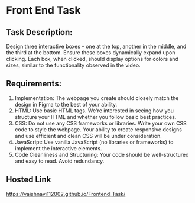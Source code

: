 # Front End Task

## Task Description:
Design three interactive boxes – one at the top, another in the middle, and the third at the bottom. Ensure these boxes dynamically expand upon clicking.
Each box, when clicked, should display options for colors and sizes, similar to the functionality observed in the video.

## Requirements:
1. Implementation: The webpage you create should closely match the design in Figma to the best of your ability.
2. HTML: Use basic HTML tags. We're interested in seeing how you structure your HTML and whether you follow basic best practices.
3. CSS: Do not use any CSS frameworks or libraries. Write your own CSS code to style the webpage. Your ability to create responsive designs and use efficient and clean CSS will be under consideration.
4. JavaScript: Use vanilla JavaScript (no libraries or frameworks) to implement the interactive elements.
5. Code Cleanliness and Structuring: Your code should be well-structured and easy to read. Avoid redundancy.

## Hosted Link 
https://vaishnavi112002.github.io/Frontend_Task/
